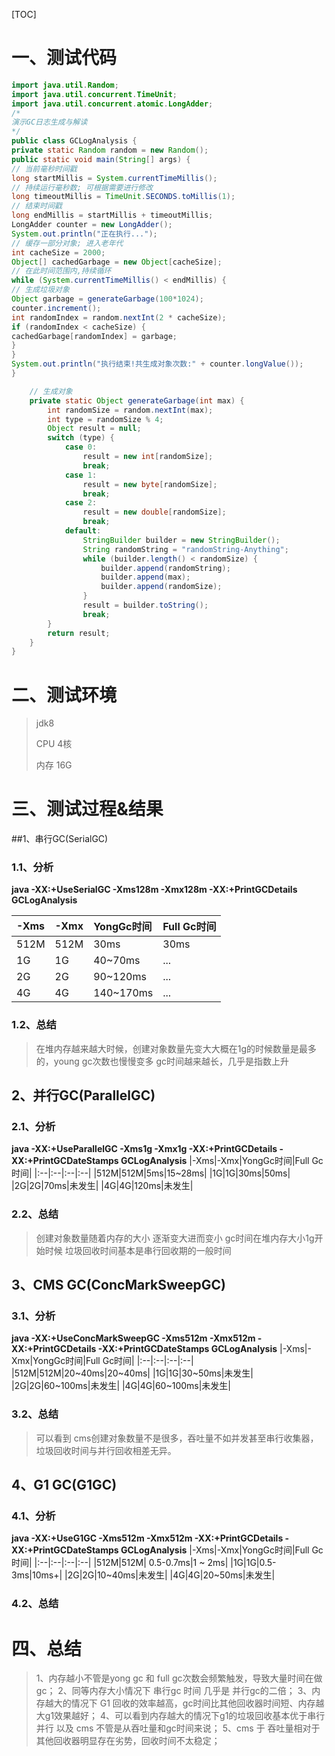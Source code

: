 [TOC]
# 一、测试代码
```java
import java.util.Random;
import java.util.concurrent.TimeUnit;
import java.util.concurrent.atomic.LongAdder;
/*
演示GC日志生成与解读
*/
public class GCLogAnalysis {
private static Random random = new Random();
public static void main(String[] args) {
// 当前毫秒时间戳
long startMillis = System.currentTimeMillis();
// 持续运行毫秒数; 可根据需要进行修改
long timeoutMillis = TimeUnit.SECONDS.toMillis(1);
// 结束时间戳
long endMillis = startMillis + timeoutMillis;
LongAdder counter = new LongAdder();
System.out.println("正在执行...");
// 缓存一部分对象; 进入老年代
int cacheSize = 2000;
Object[] cachedGarbage = new Object[cacheSize];
// 在此时间范围内,持续循环
while (System.currentTimeMillis() < endMillis) {
// 生成垃圾对象
Object garbage = generateGarbage(100*1024);
counter.increment();
int randomIndex = random.nextInt(2 * cacheSize);
if (randomIndex < cacheSize) {
cachedGarbage[randomIndex] = garbage;
}
}
System.out.println("执行结束!共生成对象次数:" + counter.longValue());
}

    // 生成对象
    private static Object generateGarbage(int max) {
        int randomSize = random.nextInt(max);
        int type = randomSize % 4;
        Object result = null;
        switch (type) {
            case 0:
                result = new int[randomSize];
                break;
            case 1:
                result = new byte[randomSize];
                break;
            case 2:
                result = new double[randomSize];
                break;
            default:
                StringBuilder builder = new StringBuilder();
                String randomString = "randomString-Anything";
                while (builder.length() < randomSize) {
                    builder.append(randomString);
                    builder.append(max);
                    builder.append(randomSize);
                }
                result = builder.toString();
                break;
        }
        return result;
    }
}
```

# 二、测试环境
> jdk8
> 
> CPU 4核
> 
> 内存 16G

# 三、测试过程&结果
##1、串行GC(SerialGC)
### 1.1、分析
**java -XX:+UseSerialGC -Xms128m -Xmx128m -XX:+PrintGCDetails GCLogAnalysis**

|-Xms|-Xmx|YongGc时间|Full Gc时间|
|:--|:--|:--|:--|
|512M|512M|30ms|30ms|
|1G|1G|40~70ms|...|
|2G|2G|90~120ms|...|
|4G|4G|140~170ms|...|

### 1.2、总结
> 在堆内存越来越大时候，创建对象数量先变大大概在1g的时候数量是最多的，young gc次数也慢慢变多
gc时间越来越长，几乎是指数上升

## 2、并行GC(ParallelGC)
### 2.1、分析
**java -XX:+UseParallelGC -Xms1g -Xmx1g  -XX:+PrintGCDetails -XX:+PrintGCDateStamps GCLogAnalysis**
|-Xms|-Xmx|YongGc时间|Full Gc时间|
|:--|:--|:--|:--|
|512M|512M|5ms|15~28ms|
|1G|1G|30ms|50ms|
|2G|2G|70ms|未发生|
|4G|4G|120ms|未发生|
### 2.2、总结
>创建对象数量随着内存的大小 逐渐变大进而变小
gc时间在堆内存大小1g开始时候 垃圾回收时间基本是串行回收期的一般时间


## 3、CMS GC(ConcMarkSweepGC)
### 3.1、分析

**java -XX:+UseConcMarkSweepGC -Xms512m -Xmx512m -XX:+PrintGCDetails -XX:+PrintGCDateStamps GCLogAnalysis**
|-Xms|-Xmx|YongGc时间|Full Gc时间|
|:--|:--|:--|:--|
|512M|512M|20~40ms|20~40ms|
|1G|1G|30~50ms|未发生|
|2G|2G|60~100ms|未发生|
|4G|4G|60~100ms|未发生|
### 3.2、总结
>可以看到 cms创建对象数量不是很多，吞吐量不如并发甚至串行收集器，垃圾回收时间与并行回收相差无异。

## 4、G1 GC(G1GC)
### 4.1、分析

**java -XX:+UseG1GC -Xms512m -Xmx512m -XX:+PrintGCDetails -XX:+PrintGCDateStamps GCLogAnalysis**
|-Xms|-Xmx|YongGc时间|Full Gc时间|
|:--|:--|:--|:--|
|512M|512M| 0.5-0.7ms|1 ~ 2ms|
|1G|1G|0.5-3ms|10ms+|
|2G|2G|10~40ms|未发生|
|4G|4G|20~50ms|未发生|
### 4.2、总结

# 四、总结
>1、内存越小不管是yong gc 和 full gc次数会频繁触发，导致大量时间在做gc；
>2、同等内存大小情况下 串行gc 时间 几乎是 并行gc的二倍；
>3、内存越大的情况下 G1 回收的效率越高，gc时间比其他回收器时间短、内存越大g1效果越好；
>4、可以看到内存越大的情况下g1的垃圾回收基本优于串行 并行 以及 cms 不管是从吞吐量和gc时间来说；
>5、cms 于 吞吐量相对于其他回收器明显存在劣势，回收时间不太稳定；
